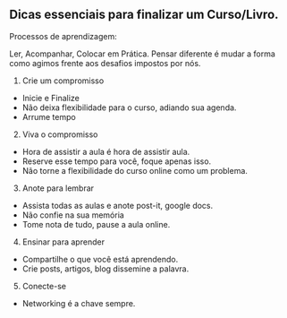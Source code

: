 ##  Dicas essenciais para finalizar um Curso/Livro.

Processos de aprendizagem:

 Ler, Acompanhar, Colocar em Prática. Pensar diferente é mudar a forma como agimos frente aos desafios impostos por nós.

1. Crie um compromisso
 - Inicie e Finalize
 - Não deixa flexibilidade para o curso, adiando sua agenda.
 - Arrume tempo

 2. Viva o compromisso
 - Hora de assistir a aula é hora de assistir aula.
 - Reserve esse tempo para você, foque apenas isso.
 - Não torne a flexibilidade do curso online como um problema.

 3. Anote para lembrar
 - Assista todas as aulas e anote post-it, google docs.
 - Não confie na sua memória
 - Tome nota de tudo, pause a aula online.

4. Ensinar para aprender
 - Compartilhe o que você está aprendendo.
 - Crie posts, artigos, blog dissemine a palavra.
 
5. Conecte-se
- Networking é a chave sempre.
